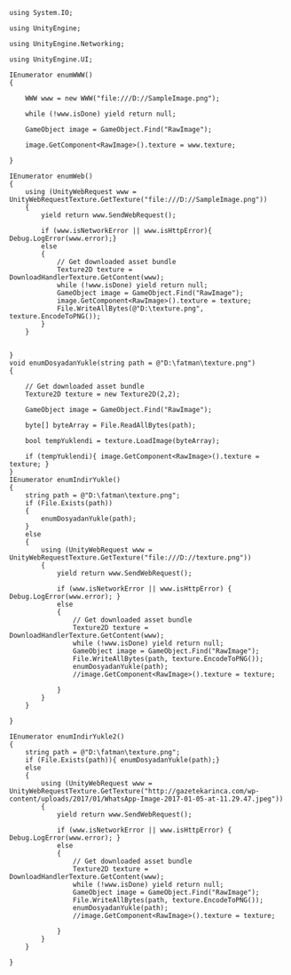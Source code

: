     using System.IO;

    using UnityEngine;

    using UnityEngine.Networking;

    using UnityEngine.UI;

    IEnumerator enumWWW()
    {
    
        WWW www = new WWW("file:///D://SampleImage.png");
        
        while (!www.isDone) yield return null;
            
        GameObject image = GameObject.Find("RawImage");
        
        image.GetComponent<RawImage>().texture = www.texture;
        
    }

    IEnumerator enumWeb()
    {
        using (UnityWebRequest www = UnityWebRequestTexture.GetTexture("file:///D://SampleImage.png"))
        {
            yield return www.SendWebRequest();

            if (www.isNetworkError || www.isHttpError){ Debug.LogError(www.error);}
            else
            {
                // Get downloaded asset bundle
                Texture2D texture = DownloadHandlerTexture.GetContent(www);
                while (!www.isDone) yield return null;
                GameObject image = GameObject.Find("RawImage");
                image.GetComponent<RawImage>().texture = texture;
                File.WriteAllBytes(@"D:\texture.png", texture.EncodeToPNG());
            }
        }

        
    }
    void enumDosyadanYukle(string path = @"D:\fatman\texture.png")
    {

        // Get downloaded asset bundle
        Texture2D texture = new Texture2D(2,2);

        GameObject image = GameObject.Find("RawImage");

        byte[] byteArray = File.ReadAllBytes(path);

        bool tempYuklendi = texture.LoadImage(byteArray);

        if (tempYuklendi){ image.GetComponent<RawImage>().texture = texture; }
    }
    IEnumerator enumIndirYukle()
    {
        string path = @"D:\fatman\texture.png";
        if (File.Exists(path))
        {
            enumDosyadanYukle(path);
        }
        else
        {
            using (UnityWebRequest www = UnityWebRequestTexture.GetTexture("file:///D://texture.png"))
            {
                yield return www.SendWebRequest();

                if (www.isNetworkError || www.isHttpError) { Debug.LogError(www.error); }
                else
                {
                    // Get downloaded asset bundle
                    Texture2D texture = DownloadHandlerTexture.GetContent(www);
                    while (!www.isDone) yield return null;
                    GameObject image = GameObject.Find("RawImage");
                    File.WriteAllBytes(path, texture.EncodeToPNG());
                    enumDosyadanYukle(path);
                    //image.GetComponent<RawImage>().texture = texture;

                }
            }
        }
        
    }

    IEnumerator enumIndirYukle2()
    {
        string path = @"D:\fatman\texture.png";
        if (File.Exists(path)){ enumDosyadanYukle(path);}
        else
        {
            using (UnityWebRequest www = UnityWebRequestTexture.GetTexture("http://gazetekarinca.com/wp-content/uploads/2017/01/WhatsApp-Image-2017-01-05-at-11.29.47.jpeg"))
            {
                yield return www.SendWebRequest();

                if (www.isNetworkError || www.isHttpError) { Debug.LogError(www.error); }
                else
                {
                    // Get downloaded asset bundle
                    Texture2D texture = DownloadHandlerTexture.GetContent(www);
                    while (!www.isDone) yield return null;
                    GameObject image = GameObject.Find("RawImage");
                    File.WriteAllBytes(path, texture.EncodeToPNG());
                    enumDosyadanYukle(path);
                    //image.GetComponent<RawImage>().texture = texture;

                }
            }
        }

    }
